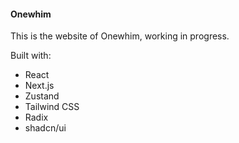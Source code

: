 #### Onewhim

This is the website of Onewhim, working in progress.

Built with:

- React
- Next.js
- Zustand
- Tailwind CSS
- Radix
- shadcn/ui
